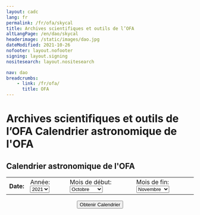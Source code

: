 ```yaml
---
layout: cadc
lang: fr
permalink: /fr/ofa/skycal
title: Archives scientifiques et outils de l’OFA
altLangPage: /en/dao/skycal
headerimage: /static/images/dao.jpg
dateModified: 2021-10-26
nofooter: layout.nofooter
signing: layout.signing
nositesearch: layout.nositesearch

nav: dao
breadcrumbs:
    - link: /fr/ofa/
      title: OFA
---
```

<div class="span-6">
              
 <h1 id="wb-cont" class="wb-invisible">Archives scientifiques et outils de l’OFA Calendrier astronomique de l'OFA</h1>
                <h2 class="align-center">Calendrier astronomique de l'OFA</h2>
              
<center>
<form method="query" action="http://www.briancasey.org/artifacts/astro/skycalendar.cgi" enctype="application/x-www-form-urlencoded" target="skycalendar">
<input type="hidden" name="observatory" value="d" data-role="none"><input type="hidden" name="command" value="display" data-role="none">
<p><table>
<tbody class="table"><tr>
<th align="right">Date:</th>
<td> Année: <select name="year" data-role="none">
<option value="2019">2019</option>
<option value="2020">2020</option>
<option selected="selected" value="2021">2021</option>
<option value="2022">2022</option>
<option value="2023">2023</option>
</select></td>
<td> Mois de début:<select name="month1" data-role="none">
<option value="1">Janvier</option>
<option value="2">Février</option>
<option value="3">Mars</option>
<option value="4">Avril</option>
<option value="5">Mai</option>
<option value="6">Juin</option>
<option value="7">Juillet</option>
<option value="8">Août</option>
<option value="9">Septembre</option>
<option selected="selected" value="10">Octobre</option>
<option value="11">Novembre</option>
<option value="12">Décembre</option>
</select></td>
<td> Mois de fin:<select name="month2" data-role="none">
<option value="1">Janvier</option>
<option value="2">Février</option>
<option value="3">Mars</option>
<option value="4">Avril</option>
<option value="5">Mai</option>
<option value="6">Juin</option>
<option value="7">Juillet</option>
<option value="8">Août</option>
<option value="9">Septembre</option>
<option value="10">Octobre</option>
<option selected="selected" value="11">Novembre</option>
<option value="12">Décembre</option>
</select></td>
</tr>
</tbody></table></p>
<p><b><input type="submit" name=".submit" value="Obtenir Calendrier" data-role="none"></b></p>
</form>
</center>

</div>
